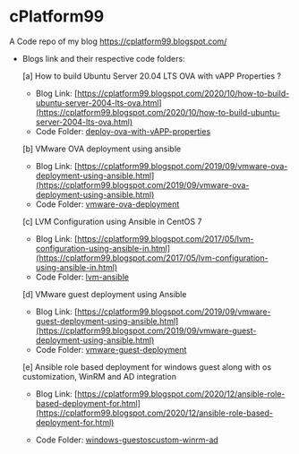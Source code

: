 # cPlatform99
A Code repo of my blog https://cplatform99.blogspot.com/

- Blogs link and their respective code folders:

  [a]  How to build Ubuntu Server 20.04 LTS OVA with vAPP Properties ?
  
    - Blog Link: [https://cplatform99.blogspot.com/2020/10/how-to-build-ubuntu-server-2004-lts-ova.html](https://cplatform99.blogspot.com/2020/10/how-to-build-ubuntu-server-2004-lts-ova.html)
    - Code Folder: [deploy-ova-with-vAPP-properties](https://github.com/Udayendu/cPlatform99/tree/main/deploy-ova-with-vAPP-properties)
  
  
  [b]  VMware OVA deployment using ansible
  
    - Blog Link: [https://cplatform99.blogspot.com/2019/09/vmware-ova-deployment-using-ansible.html](https://cplatform99.blogspot.com/2019/09/vmware-ova-deployment-using-ansible.html)
    - Code Folder: [vmware-ova-deployment](https://github.com/Udayendu/cPlatform99/tree/main/vmware-ova-deployment)
  

  [c]  LVM Configuration using Ansible in CentOS 7
  
    - Blog Link: [https://cplatform99.blogspot.com/2017/05/lvm-configuration-using-ansible-in.html](https://cplatform99.blogspot.com/2017/05/lvm-configuration-using-ansible-in.html)
    - Code Folder: [lvm-ansible](https://github.com/Udayendu/cPlatform99/tree/main/lvm-ansible)


  [d] VMware guest deployment using Ansible

    - Blog Link: [https://cplatform99.blogspot.com/2019/09/vmware-guest-deployment-using-ansible.html](https://cplatform99.blogspot.com/2019/09/vmware-guest-deployment-using-ansible.html)
    - Code Folder: [vmware-guest-deployment](https://github.com/Udayendu/cPlatform99/tree/main/vmware-guest-deployment)
 

  [e] Ansible role based deployment for windows guest along with os customization, WinRM and AD integration

    - Blog Link: [https://cplatform99.blogspot.com/2020/12/ansible-role-based-deployment-for.html](https://cplatform99.blogspot.com/2020/12/ansible-role-based-deployment-for.html)

    - Code Folder: [windows-guestoscustom-winrm-ad](https://github.com/Udayendu/cPlatform99/tree/main/windows-guestoscustom-winrm-ad)

